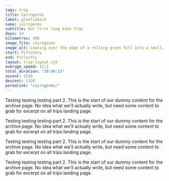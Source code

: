```yaml
---
tags: trip
title: Cairngorms
label: glenfiddich
name: cairngorms
subtitle: Our first long bike trip
days: 14
kilometres: 300
image_file: cairngorms
image_alt: Looking over the edge of a rolling green hill into a small, distant village
start: Pitlochry
end: Pitlochry
layout: trip-layout.njk
average_speed: 12.5
total_duration: "29:48:13"
ascent: 1510
descent: 1320
permalink: "cairngorms/"
---
```


Testing testing testing part 2.<!-- excerpt --> This is the start of our dummy content for the archive page. No idea what we'll actually write, but need some content to grab for excerpt on all trips landing page.

Testing testing testing part 2. This is the start of our dummy content for the archive page. No idea what we'll actually write, but need some content to grab for excerpt on all trips landing page.

Testing testing testing part 2. This is the start of our dummy content for the archive page. No idea what we'll actually write, but need some content to grab for excerpt on all trips landing page.

Testing testing testing part 2. This is the start of our dummy content for the archive page. No idea what we'll actually write, but need some content to grab for excerpt on all trips landing page.
